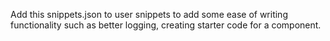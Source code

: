 Add this snippets.json to user snippets to add some ease of writing functionality such as better logging, creating starter code for a component.
